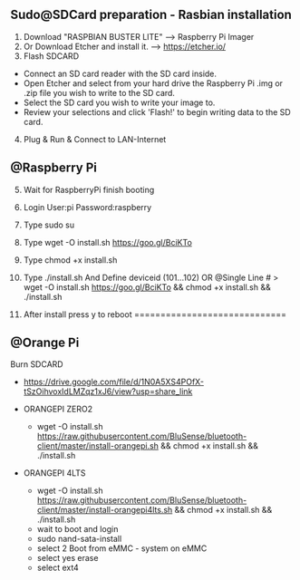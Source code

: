 Sudo@SDCard preparation - Rasbian installation
-----------------------------
1. Download "RASPBIAN BUSTER LITE" --> Raspberry Pi Imager
2. Or Download Etcher and install it. --> https://etcher.io/
3. Flash SDCARD
  - Connect an SD card reader with the SD card inside.
  - Open Etcher and select from your hard drive the Raspberry Pi .img or  .zip file you wish to write to the SD card.
  - Select the SD card you wish to write your image to.
  - Review your selections and click 'Flash!' to begin writing data to the SD card.
4. Plug & Run & Connect to LAN-Internet

@Raspberry Pi
-----------------------------
5. Wait for RaspberryPi finish booting
6. Login User:pi Password:raspberry
7. Type sudo su
9. Type wget -O install.sh https://goo.gl/BciKTo
10. Type chmod +x install.sh
11. Type ./install.sh And Define deviceid (101...102) OR @Single Line # > 
    wget -O install.sh https://goo.gl/BciKTo && chmod +x install.sh && ./install.sh

12. After install press y to reboot
=============================


@Orange Pi
-----------------------------
Burn SDCARD
- https://drive.google.com/file/d/1N0A5XS4POfX-tSzOihvoxIdLMZqz1xJ6/view?usp=share_link

- ORANGEPI ZERO2

    - wget -O install.sh https://raw.githubusercontent.com/BluSense/bluetooth-client/master/install-orangepi.sh && chmod +x install.sh && ./install.sh

- ORANGEPI 4LTS

    - wget -O install.sh https://raw.githubusercontent.com/BluSense/bluetooth-client/master/install-orangepi4lts.sh && chmod +x install.sh && ./install.sh
    - wait to boot and login
    - sudo nand-sata-install
    - select 2 Boot from eMMC - system on eMMC
    - select yes erase
    - select ext4